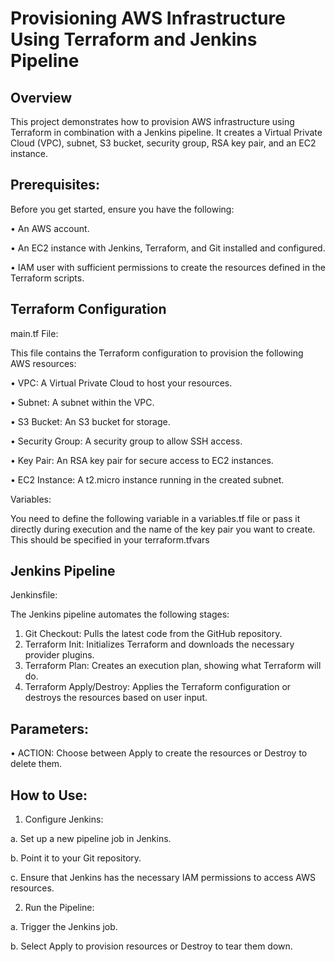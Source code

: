 # Provisioning AWS Infrastructure Using Terraform and Jenkins Pipeline

Overview
-
This project demonstrates how to provision AWS infrastructure using Terraform in combination with a Jenkins pipeline. It creates a Virtual Private Cloud (VPC), subnet, S3 bucket, security group, RSA key pair, and an EC2 instance.

Prerequisites:
-
Before you get started, ensure you have the following:

•	An AWS account.

•	An EC2 instance with Jenkins, Terraform, and Git installed and configured.

•	IAM user with sufficient permissions to create the resources defined in the Terraform scripts.

Terraform Configuration
-
main.tf File:

This file contains the Terraform configuration to provision the following AWS resources:

•	VPC: A Virtual Private Cloud to host your resources.

•	Subnet: A subnet within the VPC.

•	S3 Bucket: An S3 bucket for storage.

•	Security Group: A security group to allow SSH access.

•	Key Pair: An RSA key pair for secure access to EC2 instances.

•	EC2 Instance: A t2.micro instance running in the created subnet.


Variables:

You need to define the following variable in a variables.tf file or pass it directly during execution and the 
name of the key pair you want to create. This should be specified in your terraform.tfvars

Jenkins Pipeline
-

Jenkinsfile:

The Jenkins pipeline automates the following stages:
1.	Git Checkout: Pulls the latest code from the GitHub repository.
2.	Terraform Init: Initializes Terraform and downloads the necessary provider plugins.
3.	Terraform Plan: Creates an execution plan, showing what Terraform will do.
4.	Terraform Apply/Destroy: Applies the Terraform configuration or destroys the resources based on user input.

Parameters:
-
•	ACTION: Choose between Apply to create the resources or Destroy to delete them.

How to Use:
-

1.	Configure Jenkins:

   a.  Set up a new pipeline job in Jenkins.

   b.  Point it to your Git repository.

   c.	 Ensure that Jenkins has the necessary IAM permissions to access AWS resources.
   
2.	Run the Pipeline:

   a.	 Trigger the Jenkins job.

   b.  Select Apply to provision resources or Destroy to tear them down.





